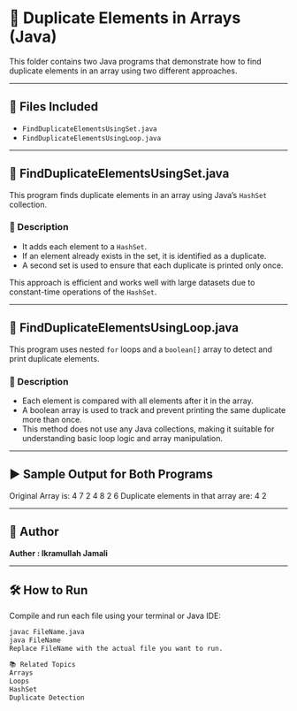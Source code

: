# 🔁 Duplicate Elements in Arrays (Java)

This folder contains two Java programs that demonstrate how to find duplicate elements in an array using two different approaches.

---

## 📄 Files Included

- `FindDuplicateElementsUsingSet.java`
- `FindDuplicateElementsUsingLoop.java`

---

## 🧩 FindDuplicateElementsUsingSet.java

This program finds duplicate elements in an array using Java’s `HashSet` collection.

### 🔹 Description

- It adds each element to a `HashSet`.
- If an element already exists in the set, it is identified as a duplicate.
- A second set is used to ensure that each duplicate is printed only once.

This approach is efficient and works well with large datasets due to constant-time operations of the `HashSet`.

---

## 🔂 FindDuplicateElementsUsingLoop.java

This program uses nested `for` loops and a `boolean[]` array to detect and print duplicate elements.

### 🔹 Description

- Each element is compared with all elements after it in the array.
- A boolean array is used to track and prevent printing the same duplicate more than once.
- This method does not use any Java collections, making it suitable for understanding basic loop logic and array manipulation.

---

## ▶️ Sample Output for Both Programs
Original Array is: 4 7 2 4 8 2 6
Duplicate elements in that array are: 4 2

---

## 🧠 Author
**Auther : Ikramullah Jamali** 

---

## 🛠️ How to Run

Compile and run each file using your terminal or Java IDE:

```bash
javac FileName.java
java FileName
Replace FileName with the actual file you want to run.

📚 Related Topics
Arrays
Loops
HashSet
Duplicate Detection
